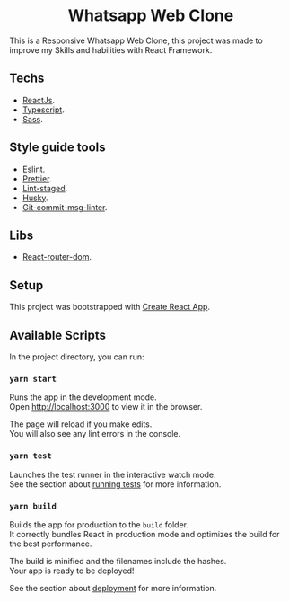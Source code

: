 <h1 align="center">Whatsapp Web Clone</h1>

This is a Responsive Whatsapp Web Clone, this project was made to improve my Skills and habilities with React Framework.

## Techs

- [ReactJs](https://reactjs.org).
- [Typescript](https://www.typescriptlang.org).
- [Sass](https://sass-lang.com).

## Style guide tools

- [Eslint](https://eslint.org).
- [Prettier](http://prettier.io).
- [Lint-staged](https://github.com/okonet/lint-staged).
- [Husky](https://github.com/typicode/husky).
- [Git-commit-msg-linter](https://github.com/legend80s/commit-msg-linter#readme).

## Libs

- [React-router-dom](https://reactrouter.com).

## Setup

This project was bootstrapped with [Create React App](https://github.com/facebook/create-react-app).

## Available Scripts

In the project directory, you can run:

### `yarn start`

Runs the app in the development mode.<br />
Open [http://localhost:3000](http://localhost:3000) to view it in the browser.

The page will reload if you make edits.<br />
You will also see any lint errors in the console.

### `yarn test`

Launches the test runner in the interactive watch mode.<br />
See the section about [running tests](https://facebook.github.io/create-react-app/docs/running-tests) for more information.

### `yarn build`

Builds the app for production to the `build` folder.<br />
It correctly bundles React in production mode and optimizes the build for the best performance.

The build is minified and the filenames include the hashes.<br />
Your app is ready to be deployed!

See the section about [deployment](https://facebook.github.io/create-react-app/docs/deployment) for more information.
